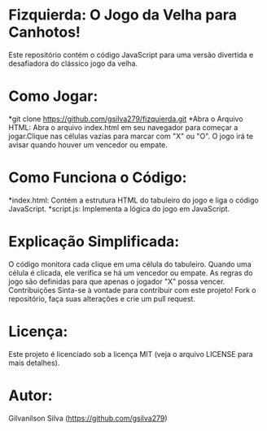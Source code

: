 # Fizquierda: O Jogo da Velha para Canhotos!
Este repositório contém o código JavaScript para uma versão divertida e desafiadora do clássico jogo da velha.

# Como Jogar:
*git clone https://github.com/gsilva279/fizquierda.git
*Abra o Arquivo HTML:
Abra o arquivo index.html em seu navegador para começar a jogar.Clique nas células vazias para marcar com "X" ou "O". O jogo irá te avisar quando houver um vencedor ou empate.

# Como Funciona o Código:
*index.html: Contém a estrutura HTML do tabuleiro do jogo e liga o código JavaScript.
*script.js: Implementa a lógica do jogo em JavaScript.

# Explicação Simplificada:
O código monitora cada clique em uma célula do tabuleiro.
Quando uma célula é clicada, ele verifica se há um vencedor ou empate.
As regras do jogo são definidas para que apenas o jogador "X" possa vencer.
Contribuições
Sinta-se à vontade para contribuir com este projeto! Fork o repositório, faça suas alterações e crie um pull request.

# Licença:
Este projeto é licenciado sob a licença MIT (veja o arquivo LICENSE para mais detalhes).

# Autor:
Gilvanilson Silva (https://github.com/gsilva279)
